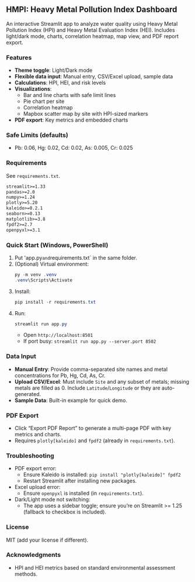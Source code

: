 ## HMPI: Heavy Metal Pollution Index Dashboard

An interactive Streamlit app to analyze water quality using Heavy Metal Pollution Index (HPI) and Heavy Metal Evaluation Index (HEI). Includes light/dark mode, charts, correlation heatmap, map view, and PDF report export.

### Features
- **Theme toggle**: Light/Dark mode
- **Flexible data input**: Manual entry, CSV/Excel upload, sample data
- **Calculations**: HPI, HEI, and risk levels
- **Visualizations**:
  - Bar and line charts with safe limit lines
  - Pie chart per site
  - Correlation heatmap
  - Mapbox scatter map by site with HPI-sized markers
- **PDF export**: Key metrics and embedded charts

### Safe Limits (defaults)
- Pb: 0.06, Hg: 0.02, Cd: 0.02, As: 0.005, Cr: 0.025

### Requirements
See `requirements.txt`.

```txt
streamlit>=1.33
pandas>=2.0
numpy>=1.24
plotly>=5.20
kaleido>=0.2.1
seaborn>=0.13
matplotlib>=3.8
fpdf2>=2.7
openpyxl>=3.1
```

### Quick Start (Windows, PowerShell)
1. Put 'app.py` and `requirements.txt` in the same folder.
2. (Optional) Virtual environment:
   ```powershell
   py -m venv .venv
   .venv\Scripts\Activate
   ```
3. Install:
   ```powershell
   pip install -r requirements.txt
   ```
4. Run:
   ```powershell
   streamlit run app.py
   ```
   - Open `http://localhost:8501`
   - If port busy: `streamlit run app.py --server.port 8502`

### Data Input
- **Manual Entry**: Provide comma-separated site names and metal concentrations for Pb, Hg, Cd, As, Cr.
- **Upload CSV/Excel**: Must include `Site` and any subset of metals; missing metals are filled as 0. Include `Latitude`/`Longitude` or they are auto-generated.
- **Sample Data**: Built-in example for quick demo.

### PDF Export
- Click “Export PDF Report” to generate a multi-page PDF with key metrics and charts.
- Requires `plotly[kaleido]` and `fpdf2` (already in `requirements.txt`).

### Troubleshooting
- PDF export error:
  - Ensure Kaleido is installed: `pip install "plotly[kaleido]" fpdf2`
  - Restart Streamlit after installing new packages.
- Excel upload error:
  - Ensure `openpyxl` is installed (in `requirements.txt`).
- Dark/Light mode not switching:
  - The app uses a sidebar toggle; ensure you’re on Streamlit >= 1.25 (fallback to checkbox is included).

### License
MIT (add your license if different).

### Acknowledgments
- HPI and HEI metrics based on standard environmental assessment methods.
